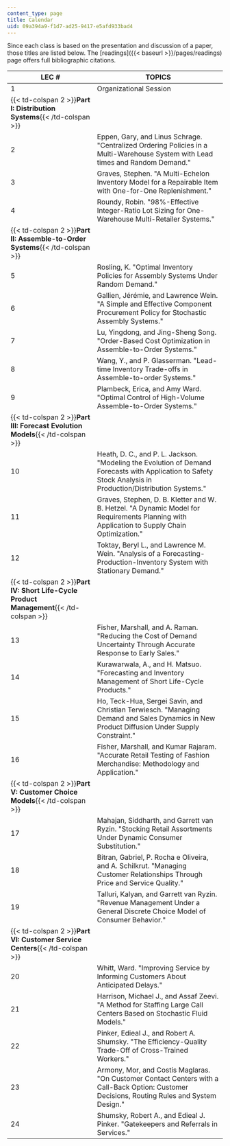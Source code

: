 ```yaml
---
content_type: page
title: Calendar
uid: 09a394a9-f1d7-ad25-9417-e5afd933bad4
---
```


Since each class is based on the presentation and discussion of a paper, those titles are listed below. The [readings]({{< baseurl >}}/pages/readings) page offers full bibliographic citations.

| LEC # | TOPICS |
| --- | --- |
| 1 | Organizational Session |
| {{< td-colspan 2 >}}**Part I: Distribution Systems**{{< /td-colspan >}} ||
| 2 | Eppen, Gary, and Linus Schrage. "Centralized Ordering Policies in a Multi-Warehouse System with Lead times and Random Demand." |
| 3 | Graves, Stephen. "A Multi-Echelon Inventory Model for a Repairable Item with One-for-One Replenishment." |
| 4 | Roundy, Robin. "98%-Effective Integer-Ratio Lot Sizing for One-Warehouse Multi-Retailer Systems." |
| {{< td-colspan 2 >}}**Part II: Assemble-to-Order Systems**{{< /td-colspan >}} ||
| 5 | Rosling, K. "Optimal Inventory Policies for Assembly Systems Under Random Demand." |
| 6 | Gallien, Jérémie, and Lawrence Wein. "A Simple and Effective Component Procurement Policy for Stochastic Assembly Systems." |
| 7 | Lu, Yingdong, and Jing-Sheng Song. "Order-Based Cost Optimization in Assemble-to-Order Systems." |
| 8 | Wang, Y., and P. Glasserman. "Lead-time Inventory Trade-offs in Assemble-to-order Systems." |
| 9 | Plambeck, Erica, and Amy Ward. "Optimal Control of High-Volume Assemble-to-Order Systems." |
| {{< td-colspan 2 >}}**Part III: Forecast Evolution Models**{{< /td-colspan >}} ||
| 10 | Heath, D. C., and P. L. Jackson. "Modeling the Evolution of Demand Forecasts with Application to Safety Stock Analysis in Production/Distribution Systems." |
| 11 | Graves, Stephen, D. B. Kletter and W. B. Hetzel. "A Dynamic Model for Requirements Planning with Application to Supply Chain Optimization." |
| 12 | Toktay, Beryl L., and Lawrence M. Wein. "Analysis of a Forecasting-Production-Inventory System with Stationary Demand." |
| {{< td-colspan 2 >}}**Part IV: Short Life-Cycle Product Management**{{< /td-colspan >}} ||
| 13 | Fisher, Marshall, and A. Raman. "Reducing the Cost of Demand Uncertainty Through Accurate Response to Early Sales." |
| 14 | Kurawarwala, A., and H. Matsuo. "Forecasting and Inventory Management of Short Life-Cycle Products." |
| 15 | Ho, Teck-Hua, Sergei Savin, and Christian Terwiesch. "Managing Demand and Sales Dynamics in New Product Diffusion Under Supply Constraint." |
| 16 | Fisher, Marshall, and Kumar Rajaram. "Accurate Retail Testing of Fashion Merchandise: Methodology and Application." |
| {{< td-colspan 2 >}}**Part V: Customer Choice Models**{{< /td-colspan >}} ||
| 17 | Mahajan, Siddharth, and Garrett van Ryzin. "Stocking Retail Assortments Under Dynamic Consumer Substitution." |
| 18 | Bitran, Gabriel, P. Rocha e Oliveira, and A. Schilkrut. "Managing Customer Relationships Through Price and Service Quality." |
| 19 | Talluri, Kalyan, and Garrett van Ryzin. "Revenue Management Under a General Discrete Choice Model of Consumer Behavior." |
| {{< td-colspan 2 >}}**Part VI: Customer Service Centers**{{< /td-colspan >}} ||
| 20 | Whitt, Ward. "Improving Service by Informing Customers About Anticipated Delays." |
| 21 | Harrison, Michael J., and Assaf Zeevi. "A Method for Staffing Large Call Centers Based on Stochastic Fluid Models." |
| 22 | Pinker, Edieal J., and Robert A. Shumsky. "The Efficiency-Quality Trade-Off of Cross-Trained Workers." |
| 23 | Armony, Mor, and Costis Maglaras. "On Customer Contact Centers with a Call-Back Option: Customer Decisions, Routing Rules and System Design." |
| 24 | Shumsky, Robert A., and Edieal J. Pinker. "Gatekeepers and Referrals in Services."